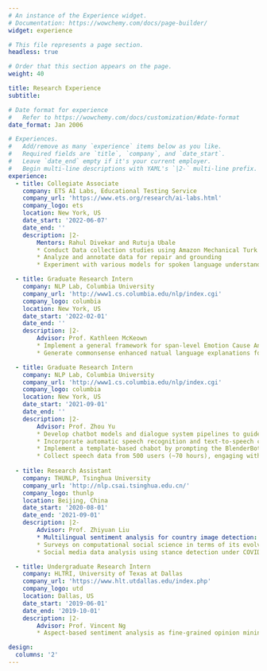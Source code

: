 ```yaml
---
# An instance of the Experience widget.
# Documentation: https://wowchemy.com/docs/page-builder/
widget: experience

# This file represents a page section.
headless: true

# Order that this section appears on the page.
weight: 40

title: Research Experience
subtitle:

# Date format for experience
#   Refer to https://wowchemy.com/docs/customization/#date-format
date_format: Jan 2006

# Experiences.
#   Add/remove as many `experience` items below as you like.
#   Required fields are `title`, `company`, and `date_start`.
#   Leave `date_end` empty if it's your current employer.
#   Begin multi-line descriptions with YAML's `|2-` multi-line prefix.
experience:
  - title: Collegiate Associate
    company: ETS AI Labs, Educational Testing Service
    company_url: 'https://www.ets.org/research/ai-labs.html'
    company_logo: ets
    location: New York, US
    date_start: '2022-06-07'
    date_end: ''
    description: |2-
        Mentors: Rahul Divekar and Rutuja Ubale
        * Conduct Data collection studies using Amazon Mechanical Turk
        * Analyze and annotate data for repair and grounding
        * Experiment with various models for spoken language understanding i.e. intent detection, slot identification, and grounding type detection in conversations

  - title: Graduate Research Intern
    company: NLP Lab, Columbia University
    company_url: 'http://www1.cs.columbia.edu/nlp/index.cgi'
    company_logo: columbia
    location: New York, US
    date_start: '2022-02-01'
    date_end: ''
    description: |2-
        Advisor: Prof. Kathleen McKeown
        * Implement a general framework for span-level Emotion Cause Anlaysis and Adopt commonsense knowledge for emotion cause span extraction, emotion expression span extraction and emotion-cause span-pair extraction. [{{< staticref "uploads/ecsp-billy.pdf">}} Slides {{< /staticref >}}.]
        * Generate commonsense enhanced natual language explanations for span-level emotion cause analysis.

  - title: Graduate Research Intern
    company: NLP Lab, Columbia University
    company_url: 'http://www1.cs.columbia.edu/nlp/index.cgi'
    company_logo: columbia
    location: New York, US
    date_start: '2021-09-01'
    date_end: ''
    description: |2-
        Advisor: Prof. Zhou Yu
        * Develop chatbot models and dialogue system pipelines to guide and help those physically inactive people via interactive and instructional natural language conversations. 
        * Incorporate automatic speech recognition and text-to-speech components into the EduBot front-end user interfaces.
        * Implement a template-based chabot by prompting the BlenderBot-3 with hand-crafted examples.
        * Collect speech data from 500 users (~70 hours), engaging with the chat bot over topics covered in real IELTS spoken test.
        
  - title: Research Assistant
    company: THUNLP, Tsinghua University
    company_url: 'http://nlp.csai.tsinghua.edu.cn/'
    company_logo: thunlp
    location: Beijing, China
    date_start: '2020-08-01'
    date_end: '2021-09-01'
    description: |2-
        Advisor: Prof. Zhiyuan Liu
        * Multilingual sentiment analysis for country image detection: a case study of China
        * Surveys on computational social science in terms of its evolving representation from symbols to embeddings
        * Social media data analysis using stance detection under COVID-19

  - title: Undergraduate Research Intern
    company: HLTRI, University of Texas at Dallas
    company_url: 'https://www.hlt.utdallas.edu/index.php'
    company_logo: utd
    location: Dallas, US
    date_start: '2019-06-01'
    date_end: '2019-10-01'
    description: |2-
        Advisor: Prof. Vincent Ng
        * Aspect-based sentiment analysis as fine-grained opinion mining in e-commerce product reviews

design:
  columns: '2'
---
```


